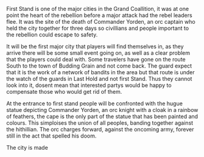 First Stand is one of the major cities in the Grand Coallition, it was at one point the heart of the rebellion before a major attack had the rebel leaders flee. It was the site of the death of Commander Yorden, an orc captain who held the city together for three days so civillians and people important to the rebellion could escape to safety.

  

It will be the first major city that players will find themselves in, as they arrive there will be some small event going on, as well as a clear problem that the players could deal with. Some travelers have gone on the route South to the town of Budding Grain and not come back. The guard expect that it is the work of a network of bandits in the area but that route is under the watch of the guards in Last Hold and not first Stand. Thus they cannot look into it, dosent mean that interested partys would be happy to compensate those who would get rid of them. 

  

At the entrance to first stand people will be confronted with the hugue statue depicting Commander Yorden, an orc knight with a cloak in a rainbow of feathers, the cape is the only part of the statue that has been painted and colours. This simploises the union of all peoples, banding together against the hithillian. The orc charges forward, against the oncoming army, forever still in the act that spelled his doom.

  

The city is made